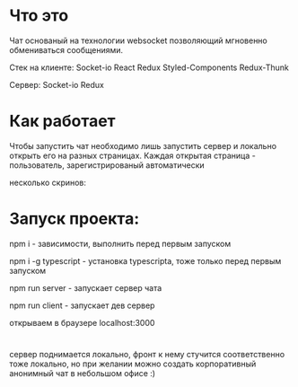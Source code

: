 # Что это

Чат основаный на технологии websocket позволяющий мгновенно обмениваться сообщениями. 

Стек на клиенте: Socket-io React Redux Styled-Components Redux-Thunk

Сервер: Socket-io Redux

# Как работает

Чтобы запустить чат необходимо лишь запустить сервер и локально открыть его на разных страницах. Каждая открытая страница - пользователь, зарегистрированый автоматически

несколько скринов:

# Запуск проекта:

npm i - зависимости, выполнить перед первым запуском

npm i -g typescript - установка typescripta, тоже только перед первым запуском

npm run server - запускает сервер чата

npm run client - запускает дев сервер

открываем в браузере localhost:3000


# 

сервер поднимается локально, фронт к нему стучится соответственно тоже локально, но при желании можно создать корпоративный анонимный чат в небольшом офисе :) 
